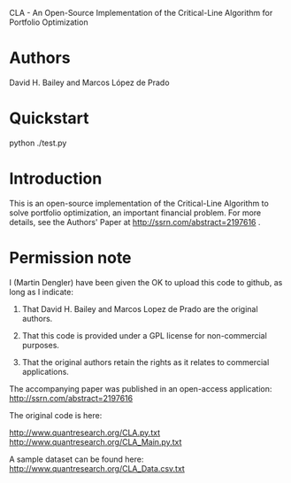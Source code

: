 CLA - An Open-Source Implementation of the Critical-Line Algorithm for Portfolio Optimization

Authors
=======
David H. Bailey and Marcos López de Prado


Quickstart
==========

 python ./test.py


Introduction
============

This is an open-source implementation of the Critical-Line Algorithm
to solve portfolio optimization, an important financial problem. For
more details, see the Authors' Paper at
http://ssrn.com/abstract=2197616 .


Permission note
===============

I (Martin Dengler) have been given the OK to upload this code to
github, as long as I indicate:

1.  That David H. Bailey and Marcos Lopez de Prado are the original
    authors.

2.  That this code is provided under a GPL license for non-commercial
    purposes.

3.  That the original authors retain the rights as it relates to
    commercial applications.

The accompanying paper was published in an open-access application:
http://ssrn.com/abstract=2197616

The original code is here:

http://www.quantresearch.org/CLA.py.txt
http://www.quantresearch.org/CLA_Main.py.txt

A sample dataset can be found here:
http://www.quantresearch.org/CLA_Data.csv.txt


